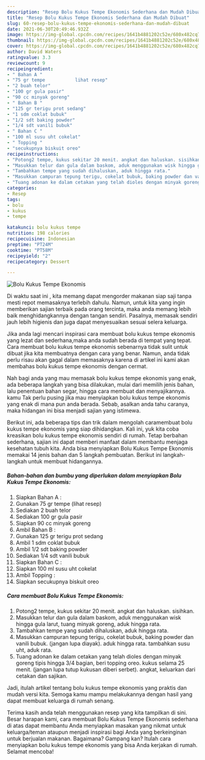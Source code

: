 ```yaml
---
description: "Resep Bolu Kukus Tempe Ekonomis Sederhana dan Mudah Dibuat"
title: "Resep Bolu Kukus Tempe Ekonomis Sederhana dan Mudah Dibuat"
slug: 60-resep-bolu-kukus-tempe-ekonomis-sederhana-dan-mudah-dibuat
date: 2021-06-30T20:49:46.932Z
image: https://img-global.cpcdn.com/recipes/1641b4881202c52e/680x482cq70/bolu-kukus-tempe-ekonomis-foto-resep-utama.jpg
thumbnail: https://img-global.cpcdn.com/recipes/1641b4881202c52e/680x482cq70/bolu-kukus-tempe-ekonomis-foto-resep-utama.jpg
cover: https://img-global.cpcdn.com/recipes/1641b4881202c52e/680x482cq70/bolu-kukus-tempe-ekonomis-foto-resep-utama.jpg
author: David Waters
ratingvalue: 3.3
reviewcount: 9
recipeingredient:
- " Bahan A "
- "75 gr tempe           lihat resep"
- "2 buah telor"
- "100 gr gula pasir"
- "90 cc minyak goreng"
- " Bahan B "
- "125 gr terigu prot sedang"
- "1 sdm coklat bubuk"
- "1/2 sdt baking powder"
- "1/4 sdt vanili bubuk"
- " Bahan C "
- "100 ml susu uht cokelat"
- " Topping "
- "secukupnya biskuit oreo"
recipeinstructions:
- "Potong2 tempe, kukus sekitar 20 menit. angkat dan haluskan. sisihkan."
- "Masukkan telur dan gula dalam baskom, aduk menggunakan wisk hingga gula larut, tuang minyak goreng, aduk hingga rata."
- "Tambahkan tempe yang sudah dihaluskan, aduk hingga rata."
- "Masukkan campuran tepung terigu, cokelat bubuk, baking powder dan vanili bubuk. (jangan lupa diayak). aduk hingga rata. tambahkan susu uht, aduk rata."
- "Tuang adonan ke dalam cetakan yang telah dioles dengan minyak goreng tipis hingga 3/4 bagian, beri topping oreo. kukus selama 25 menit. (jangan lupa tutup kukusan diberi serbet). angkat, keluarkan dari cetakan dan sajikan."
categories:
- Resep
tags:
- bolu
- kukus
- tempe

katakunci: bolu kukus tempe 
nutrition: 198 calories
recipecuisine: Indonesian
preptime: "PT24M"
cooktime: "PT58M"
recipeyield: "2"
recipecategory: Dessert

---
```



![Bolu Kukus Tempe Ekonomis](https://img-global.cpcdn.com/recipes/1641b4881202c52e/680x482cq70/bolu-kukus-tempe-ekonomis-foto-resep-utama.jpg)

Di waktu  saat ini , kita memang dapat mengorder makanan siap saji tanpa mesti repot memasaknya terlebih dahulu. Namun, untuk kita yang ingin memberikan sajian terbaik pada orang tercinta, maka anda memang lebih baik menghidangkannya dengan tangan sendiri. Pasalnya, memasak sendiri jauh lebih higienis dan juga dapat menyesuaikan sesuai selera keluarga.

Jika anda lagi mencari inspirasi cara membuat bolu kukus tempe ekonomis yang lezat dan sederhana,maka anda sudah berada di tempat yang tepat. Cara membuat bolu kukus tempe ekonomis  sebenarnya tidak sulit untuk dibuat jika kita membuatnya dengan cara yang benar. Namun, anda tidak perlu risau akan gagal dalam memasaknya 
karena di artikel ini kami akan membahas bolu kukus tempe ekonomis dengan cermat.  



Nah bagi anda yang mau memasak bolu kukus tempe ekonomis yang enak, ada beberapa langkah yang bisa dilakukan, mulai dari memilih jenis bahan, lalu penentuan bahan segar, hingga cara membuat dan menyajikannya. kamu Tak perlu pusing jika mau menyiapkan bolu kukus tempe ekonomis yang enak di mana pun anda berada. Sebab, asalkan anda  tahu caranya, maka hidangan ini bisa menjadi sajian yang istimewa.

Berikut ini, ada beberapa tips dan trik dalam mengolah caramembuat bolu kukus tempe ekonomis yang siap dihidangkan. Kali ini, yuk kita coba kreasikan bolu kukus tempe ekonomis sendiri di rumah. Tetap berbahan sederhana, sajian ini dapat memberi manfaat dalam membantu menjaga kesehatan tubuh kita. Anda bisa menyiapkan Bolu Kukus Tempe Ekonomis memakai 14 jenis bahan dan 5 langkah pembuatan. Berikut ini langkah-langkah untuk membuat hidangannya.

<!--inarticleads1-->

##### Bahan-bahan dan bumbu yang diperlukan dalam menyiapkan Bolu Kukus Tempe Ekonomis:

1. Siapkan  Bahan A :
1. Gunakan 75 gr tempe           (lihat resep)
1. Sediakan 2 buah telor
1. Sediakan 100 gr gula pasir
1. Siapkan 90 cc minyak goreng
1. Ambil  Bahan B :
1. Gunakan 125 gr terigu prot sedang
1. Ambil 1 sdm coklat bubuk
1. Ambil 1/2 sdt baking powder
1. Sediakan 1/4 sdt vanili bubuk
1. Siapkan  Bahan C :
1. Siapkan 100 ml susu uht cokelat
1. Ambil  Topping :
1. Siapkan secukupnya biskuit oreo




<!--inarticleads2-->

##### Cara membuat Bolu Kukus Tempe Ekonomis:

1. Potong2 tempe, kukus sekitar 20 menit. angkat dan haluskan. sisihkan.
1. Masukkan telur dan gula dalam baskom, aduk menggunakan wisk hingga gula larut, tuang minyak goreng, aduk hingga rata.
1. Tambahkan tempe yang sudah dihaluskan, aduk hingga rata.
1. Masukkan campuran tepung terigu, cokelat bubuk, baking powder dan vanili bubuk. (jangan lupa diayak). aduk hingga rata. tambahkan susu uht, aduk rata.
1. Tuang adonan ke dalam cetakan yang telah dioles dengan minyak goreng tipis hingga 3/4 bagian, beri topping oreo. kukus selama 25 menit. (jangan lupa tutup kukusan diberi serbet). angkat, keluarkan dari cetakan dan sajikan.




Jadi, itulah artikel tentang  bolu kukus tempe ekonomis  yang praktis dan mudah versi kita. Semoga kamu mampu melakukannya dengan hasil yang dapat membuat keluarga di rumah senang. 

Terima kasih anda telah menggunakan resep yang kita tampilkan di sini. Besar harapan kami, cara membuat  Bolu Kukus Tempe Ekonomis sederhana di atas dapat membantu Anda menyiapkan masakan yang nikmat untuk keluarga/teman ataupun menjadi inspirasi bagi Anda yang berkeinginan untuk berjualan makanan. Bagaimana? Gampang kan? Itulah cara menyiapkan bolu kukus tempe ekonomis yang bisa Anda kerjakan di rumah. Selamat mencoba!

